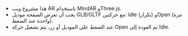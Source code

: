 <!-- Use this file to provide workspace-specific custom instructions to Copilot. For more details, visit https://code.visualstudio.com/docs/copilot/copilot-customization#_use-a-githubcopilotinstructionsmd-file -->

- هذا مشروع ويب AR باستخدام MindAR وThree.js.
- يجب أن تعرض الصفحة موديل GLB/GLTF مع حركتين: Idle (تكرار) وOpen (مرة واحدة عند الضغط).
- عند الضغط على الموديل أو زر، يتم تشغيل حركة Open ثم العودة إلى Idle.
